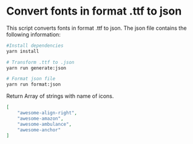 # Convert fonts in format .ttf to json

This script converts fonts in format .ttf to json. The json file contains the following information:

```bash
#Install dependencies
yarn install

# Transform .ttf to .json
yarn run generate:json

# Format json file
yarn run format:json
```
Return Array of strings with name of icons.

```json
[
    "awesome-align-right",
    "awesome-amazon",
    "awesome-ambulance",
    "awesome-anchor"
]
```
